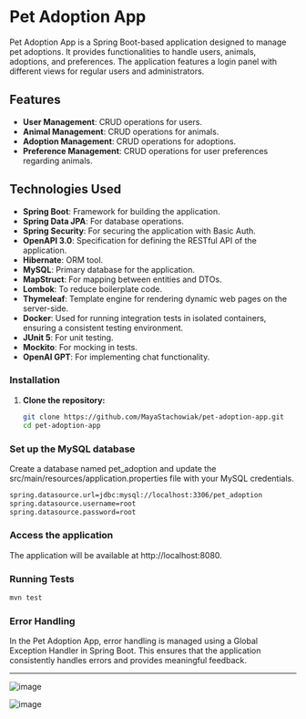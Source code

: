 # Pet Adoption App

Pet Adoption App is a Spring Boot-based application designed to manage pet adoptions.
It provides functionalities to handle users, animals, adoptions, and preferences. 
The application features a login panel with different views for regular users and administrators. 

## Features

- **User Management**: CRUD operations for users.
- **Animal Management**: CRUD operations for animals.
- **Adoption Management**: CRUD operations for adoptions.
- **Preference Management**: CRUD operations for user preferences regarding animals.

## Technologies Used

- **Spring Boot**: Framework for building the application.
- **Spring Data JPA**: For database operations.
- **Spring Security**: For securing the application with Basic Auth.
- **OpenAPI 3.0**: Specification for defining the RESTful API of the application.
- **Hibernate**: ORM tool.
- **MySQL**: Primary database for the application.
- **MapStruct**: For mapping between entities and DTOs.
- **Lombok**: To reduce boilerplate code.
- **Thymeleaf**: Template engine for rendering dynamic web pages on the server-side.
- **Docker**: Used for running integration tests in isolated containers, ensuring a consistent testing environment.
- **JUnit 5**: For unit testing.
- **Mockito**: For mocking in tests.
- **OpenAI GPT**: For implementing chat functionality.


### Installation

1. **Clone the repository:**

   ```sh
   git clone https://github.com/MayaStachowiak/pet-adoption-app.git
   cd pet-adoption-app


### Set up the MySQL database

Create a database named pet_adoption and update the
src/main/resources/application.properties file with your MySQL credentials.

   ```sh
   spring.datasource.url=jdbc:mysql://localhost:3306/pet_adoption
   spring.datasource.username=root
   spring.datasource.password=root
 ```

### Access the application

The application will be available at http://localhost:8080.


### Running Tests
```sh
mvn test
```

### Error Handling

In the Pet Adoption App, error handling is managed using a Global Exception Handler in Spring Boot. This ensures that the application consistently handles errors and provides meaningful feedback.


----------------------------------------------------------------------------------------------



![image](https://github.com/MayaStachowiak/pet_adoption_app/assets/107054955/4cc56b4d-4c4d-4d0b-9423-3d8be278ae9f)

![image](https://github.com/MayaStachowiak/pet_adoption_app/assets/107054955/b4bf59af-4be4-4299-9461-28e36ff65454)


